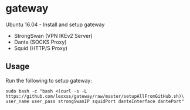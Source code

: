 # gateway

Ubuntu 16.04 - Install and setup gateway

* StrongSwan (VPN IKEv2 Server)
* Dante (SOCKS Proxy)
* Squid (HTTP/S Proxy)

## Usage

Run the following to setup gateway:

```
sudo bash -c "bash <(curl -s -L https://github.com/lexxss/gateway/raw/master/setupAllFromGitHub.sh)\
user_name user_pass strongSwanIP squidPort danteInterface dantePort"
```
